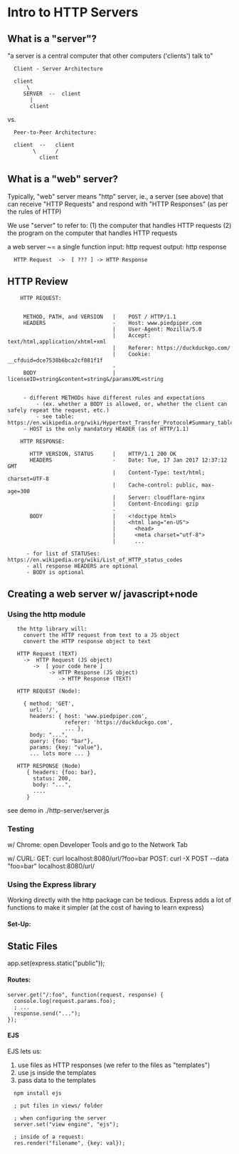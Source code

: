 # Intro to HTTP Servers

## What is a "server"?

  "a server is a central computer that other computers ('clients') talk to"

  ```
    Client - Server Architecture

    client
        \
       SERVER  --  client
         |
         client
  ```

  vs.

  ```
    Peer-to-Peer Architecture:

    client  --   client
          \      /
            client
  ```

## What is a "__web__" server?

Typically, "web" server means "http" server, ie., a server (see above) that can receive "HTTP Requests" and respond with "HTTP Responses" (as per the rules of HTTP)

We use "server" to refer to:
  (1) the computer that handles HTTP requests
  (2) the program on the computer that handles HTTP requests


a web server ~= a single function
                   input:  http request
                   output: http response

```
  HTTP Request  ->  [ ??? ] -> HTTP Response
```


## HTTP Review


```
    HTTP REQUEST:


     METHOD, PATH, and VERSION   |    POST / HTTP/1.1
     HEADERS                     -    Host: www.piedpiper.com
                                 |    User-Agent: Mozilla/5.0
                                 |    Accept: text/html,application/xhtml+xml
                                 |    Referer: https://duckduckgo.com/
                                 |    Cookie: __cfduid=dce7538b6bca2cf881f1f
                                 -
     BODY                        |    licenseID=string&content=string&/paramsXML=string


     - different METHODs have different rules and expectations
         - (ex. whether a BODY is allowed, or, whether the client can safely repeat the request, etc.)
         - see table: https://en.wikipedia.org/wiki/Hypertext_Transfer_Protocol#Summary_table)
     - HOST is the only mandatory HEADER (as of HTTP/1.1)
```

```
    HTTP RESPONSE:

       HTTP VERSION, STATUS      |    HTTP/1.1 200 OK
       HEADERS                   -    Date: Tue, 17 Jan 2017 12:37:12 GMT
                                 |    Content-Type: text/html; charset=UTF-8
                                 |    Cache-control: public, max-age=300
                                 |    Server: cloudflare-nginx
                                 |    Content-Encoding: gzip
                                 -
       BODY                      |    <!doctype html>
                                 |    <html lang="en-US">
                                 |      <head>
                                 |      <meta charset="utf-8">
                                 |      ...

      - for list of STATUSes: https://en.wikipedia.org/wiki/List_of_HTTP_status_codes
      - all response HEADERS are optional
      - BODY is optional
```



## Creating a web server w/ javascript+node

### Using the http module

```
   the http library will:
     convert the HTTP request from text to a JS object
     convert the HTTP response object to text

   HTTP Request (TEXT)
     ->  HTTP Request (JS object)
        ->  [ your code here ]
             -> HTTP Response (JS object)
                -> HTTP Response (TEXT)
```

```
   HTTP REQUEST (Node):

     { method: 'GET',
       url: '/',
       headers: { host: 'www.piedpiper.com',
                  referer: 'https://duckduckgo.com',
                  ... },
       body: "...",
       query: {foo: "bar"},
       params: {key: "value"},
       ... lots more ... }
```

```
   HTTP RESPONSE (Node)
      { headers: {foo: bar},
        status: 200,
        body: "...",
        ....
      }
```


see demo in ./http-server/server.js


### Testing

w/ Chrome:
  open Developer Tools and go to the Network Tab

w/ CURL:
  GET:
    curl localhost:8080/url/?foo=bar
  POST:
    curl -X POST --data "foo=bar" localhost:8080/url/


### Using the Express library

Working directly with the http package can be tedious.
Express adds a lot of functions to make it simpler (at the cost of having to learn express)

#### Set-Up:

## Static Files
  app.set(express.static("public"));

#### Routes:

```
server.get("/:foo", function(request, response) {
  console.log(request.params.foo);
  ; ...
  response.send("...");
});
```


#### EJS

EJS lets us:
 1) use files as HTTP responses  (we refer to the files as "templates")
 2) use js inside the templates
 3) pass data to the templates

```
  npm install ejs

  ; put files in views/ folder

  ; when configuring the server
  server.set("view engine", "ejs");

  ; inside of a request:
  res.render("filename", {key: val});
```


